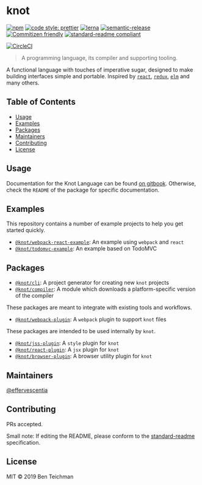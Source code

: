 # knot

[![npm](https://img.shields.io/npm/v/@knot/cli?style=flat-square)](http://npm.im/@knot/cli)
[![code style: prettier](https://img.shields.io/badge/code_style-prettier-ff69b4.svg?style=flat-square)](https://github.com/prettier/prettier)
[![lerna](https://img.shields.io/badge/maintained%20with-lerna-cc00ff.svg?style=flat-square)](https://lerna.js.org/)
[![semantic-release](https://img.shields.io/badge/%20%20%F0%9F%93%A6%F0%9F%9A%80-semantic--release-e10079.svg?style=flat-square)](https://github.com/semantic-release/semantic-release)
[![Commitizen friendly](https://img.shields.io/badge/commitizen-friendly-brightgreen.svg?style=flat-square)](http://commitizen.github.io/cz-cli/)
[![standard-readme compliant](https://img.shields.io/badge/standard--readme-OK-green.svg?style=flat-square)](https://github.com/RichardLitt/standard-readme)

[![CircleCI](https://img.shields.io/circleci/build/gh/effervescentia/knot?style=flat-square&token=c6d265c2c3ae9fea01043c75299974616b6498b0)](https://circleci.com/gh/effervescentia/knot)

> A programming language, its compiler and supporting tooling.

A functional language with touches of imperative sugar, designed to make building interfaces simple and portable.
Inspired by [`react`](https://reactjs.org), [`redux`](https://redux.js.org), [`elm`](https://elm-lang.org) and many others.

## Table of Contents

- [Usage](#usage)
- [Examples](#examples)
- [Packages](#packages)
- [Maintainers](#maintainers)
- [Contributing](#contributing)
- [License](#license)

## Usage

Documentation for the Knot Language can be found [on gitbook](https://knot.gitbook.io/language).
Otherwise, check the `README` of the package for specific documentation.

## Examples

This repository contains a number of example projects to help you get started quickly.

- [`@knot/webpack-react-example`](https://github.com/effervescentia/knot/tree/master/examples/webpack-react): An example using `webpack` and `react`
- [`@knot/todomvc-example`](https://github.com/effervescentia/knot/tree/master/examples/todomvc): An example based on TodoMVC

## Packages

- [`@knot/cli`](http://npm.im/@knot/cli): A project generator for creating new `knot` projects
- [`@knot/compiler`](http://npm.im/@knot/compiler): A module which downloads a platform-specific version of the compiler

These packages are meant to integrate with existing tools and workflows.

- [`@knot/webpack-plugin`](http://npm.im/@knot/webpack-plugin): A `webpack` plugin to support `knot` files

These packages are intended to be used internally by `knot`.

- [`@knot/jss-plugin`](http://npm.im/@knot/jss-plugin): A `style` plugin for `knot`
- [`@knot/react-plugin`](http://npm.im/@knot/react-plugin): A `jsx` plugin for `knot`
- [`@knot/browser-plugin`](http://npm.im/@knot/browser-plugin): A browser utility plugin for `knot`

## Maintainers

[@effervescentia](https://github.com/effervescentia)

## Contributing

PRs accepted.

Small note: If editing the README, please conform to the [standard-readme](https://github.com/RichardLitt/standard-readme) specification.

## License

MIT © 2019 Ben Teichman
